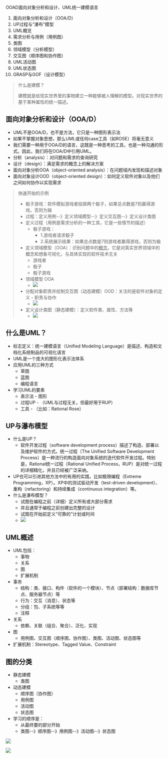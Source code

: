 OOAD面向对象分析和设计、UML统一建模语言



1. 面向对象分析和设计（OOA/D）
2. UP过程与“瀑布”模型
3. UML概览
4. 需求分析与用例（用例图）
5. 类图
6. 领域模型（分析模型）
7. 交互图（顺序图和协作图）
8. UML活动图
9. UML状态图
10. GRASP与GOF（设计模型）



> 什么是建模？
>
> 建模就是给现实世界里的事物建立一种能够被人理解的模型。对现实世界的基于某种属性的统一描述。



## 面向对象分析和设计（OOA/D）

- UML不是OOA/D，也不是方法，它只是一种图形表示法
- 如果不掌握对象思想，那么UML或任何case工具（如ROSE）将毫无意义
- 我们需要一种用于OOA/D的语言，这既是一种思考的工具，也是一种沟通的形式。因此，我们将在OOA/D中引用UML。
- 分析（analysis）：对问题和需求的查询研究
- 设计（design）：满足需求的概念上的解决方案
- 面向对象分析OOA（object-oriented analysis）：在问题域内发现和描述对象
- 面向对象设计OOD（object-oriented design）：如何定义软件对象以及他们之间如何协作以实现需求

> 快速开始的示例
>
> - 骰子游戏：软件模拟游戏者投掷两个骰子，如果总点数是7则赢得游戏，否则为输
> - 过程：定义用例--》定义领域模型--》定义交互图--》定义设计类图
> - 定义过程（用例是需求分析的一种工具，它是一些情节的描述）
>   - 骰子游戏：
>     - 1.游戏者请求骰子
>     - 2.系统展示结果：如果总点数是7则游戏者赢得游戏，否则为输
> - 定义领域模型（OOA）：识别问题中的<u>概念</u>，它是对真实世界领域中的概念和想象可视化，与具体实现的软件技术无关
>   - 游戏者
>   - 骰子
>   - 骰子游戏
> - 领域模型 OOA
>   - ![](pic/1.png)
> - 分配对象职责并绘制交互图（动态建模）OOD：关注的是软件对象的定义 - 职责与协作
>   - ![](pic/2.png)
> - 定义设计类图（静态建模）：定义软件类、属性、方法等
>   - ![](pic/3.png)



## 什么是UML？

- 标志定义：统一建模语言（Unified Modeling Language）是描述、构造和文档化系统制品的可视化语言
- UML是一个庞大的图形化表示法体系
- 应用UML的三种方式
  - 草图
  - 蓝图
  - 编程语言
- 学习UML的要素
  - 表示法 - 图形
  - 过程UP - （UML与过程无关，但最好用于RUP）
  - 工具 - （比如：Rational Rose）


## UP与瀑布模型

- 什么是UP？
  - 软件开发过程（software development process）描述了构造、部署以及维护软件的方式。统一过程（The Unified Software Development Process）是一种流行的构造面向对象系统的迭代软件开发过程。特别是，Rational统一过程（Rational Unified Process，RUP）是对统一过程的详细精化，并且已经被广泛采纳。
- UP也可以引进其他方法中的有用的实践，比如极限编程（Extreme Programming，XP）。XP中的测试驱动开发（test-driven development）、重构（refactoring）和持续集成（continuous integration）等。
- 什么是瀑布模型？
  - 试图在编程之前（详细）定义所有或大部分需求
  - 并且通常于编程之前创建出完整的设计
  - 试图在开始前定义“可靠的”计划或时间
  - ![](pic/4.png)

## UML概述

- UML包括：
  - 事物
  - 关系
  - 图
  - 扩展机制
- 事务
  - 结构：类、接口、构件（软件的一个模块）、节点（部署结构：数据库节点、服务器节点）等
  - 行为：交互（消息）、状态等
  - 分组：包、子系统等等
  - 注释
- 关系
  - 依赖、关联（组合、聚合）、泛化、实现
- 图
  - 用例图、交互图（顺序图、协作图）、类图、活动图、状态图等
- 扩展机制：Stereotype、Tagged Value、Constraint

## 图的分类

- 静态建模
  - 类图
- 动态建模
  - 顺序图（协作图）
  - 用例图
  - 活动图
  - 状态图
- 学习的顺序是：
  - 从最终要的部分开始
  - 类图--》顺序图--》用例图--》活动图--》状态图

![](pic/5.png)

![](pic/6.png)















